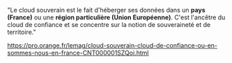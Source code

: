 "Le cloud souverain est le fait d'héberger ses données dans un **pays (France)** ou une **région particulière (Union Européenne)**. C'est l'ancêtre du cloud de confiance et se concentre sur la notion de souveraineté et de territoire."

https://pro.orange.fr/lemag/cloud-souverain-cloud-de-confiance-ou-en-sommes-nous-en-france-CNT000001SZQoi.html